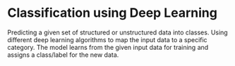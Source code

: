 # Classification using Deep Learning
Predicting a given set of structured or unstructured data into classes.
Using different deep learning algorithms to map the input data to a specific category. The model learns from the given input data for training and assigns a class/label for the new data.
